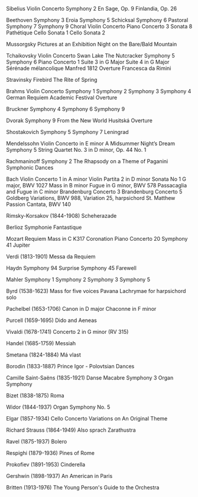 Sibelius 
Violin Concerto 
Symphony 2
En Sage, Op. 9
Finlandia, Op. 26

Beethoven 
Symphony 3 Eroia
Symphony 5 Schicksal
Symphony 6 Pastoral
Symphony 7
Symphony 9 Choral
Violin Concerto
Piano Concerto 3
Sonata 8 Pathétique
Cello Sonata 1
Cello Sonata 2

Mussorgsky
Pictures at an Exhibition
Night on the Bare/Bald Mountain

Tchaikovsky 
Violin Concerto
Swan Lake
The Nutcracker
Symphony 5
Symphony 6
Piano Concerto 1
Suite 3 in G Major
Suite 4 in G Major
Sérénade mélancolique
Manfred
1812 Overture
Francesca da Rimini

Stravinsky
Firebird
The Rite of Spring

Brahms
Violin Concerto
Symphony 1
Symphony 2
Symphony 3
Symphony 4
German Requiem
Academic Festival Overture

Bruckner
Symphony 4
Symphony 6
Symphony 9

Dvorak
Symphony 9 From the New World
Husitská Overture

Shostakovich
Symphony 5
Symphony 7 Leningrad

Mendelssohn
Violin Concerto in E minor
A Midsummer Night’s Dream
Symphony 5
String Quartet No. 3 in D minor, Op. 44 No. 1

Rachmaninoff
Symphony 2
The Rhapsody on a Theme of Paganini 
Symphonic Dances

Bach
Violin Concerto 1 in A minor
Violin Partita 2 in D minor
Sonata No 1 G major, BWV 1027
Mass in B minor
Fugue in G minor, BWV 578
Passacaglia and Fugue in C minor
Brandenburg Concerto 3
Brandenburg Concerto 5
Goldberg Variations, BWV 988, Variation 25, harpsichord
St. Matthew Passion
Cantata, BWV 140

Rimsky-Korsakov (1844-1908)
Scheherazade

Berlioz
Symphonie Fantastique 

Mozart
Requiem
Mass in C K317 Coronation
Piano Concerto 20
Symphony 41 Jupiter

Verdi (1813-1901)
Messa da Requiem

Haydn
Symphony 94 Surprise
Symphony 45 Farewell

Mahler 
Symphony 1
Symphony 2
Symphony 3
Symphony 5

Byrd (1538-1623)
Mass for five voices
Pavana Lachrymae for harpsichord solo

Pachelbel (1653-1706)
Canon in D major
Chaconne in F minor

Purcell (1659-1695)
Dido and Aeneas

Vivaldi (1678-1741)
Concerto 2 in G minor (RV 315)

Handel (1685-1759)
Messiah

Smetana (1824-1884)
Má vlast

Borodin (1833-1887)
Prince Igor - Polovtsian Dances

Camille Saint-Saëns (1835-1921)
Danse Macabre
Symphony 3 Organ Symphony

Bizet (1838-1875)
Roma

Widor (1844-1937)
Organ Symphony No. 5

Elgar (1857-1934)
Cello Concerto
Variations on An Original Theme

Richard Strauss (1864-1949)
Also sprach Zarathustra

Ravel (1875-1937)
Bolero

Respighi (1879-1936)
Pines of Rome

Prokofiev (1891-1953)
Cinderella 

Gershwin (1898-1937)
An American in Paris

Britten (1913-1976)
The Young Person's Guide to the Orchestra

